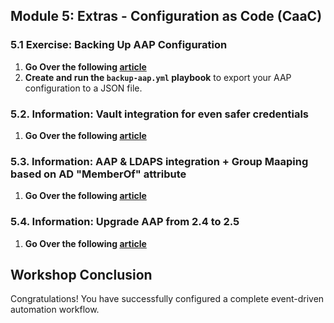 ## Module 5: Extras - Configuration as Code (CaaC)

### 5.1 Exercise: Backing Up AAP Configuration

1.  **Go Over the following [article](https://medium.com/@tamber/optimizing-cloud-native-operations-series-part-9-elevating-aap-backups-with-git-based-secure-36c1f656ad41)**
2.  **Create and run the `backup-aap.yml` playbook** to export your AAP configuration to a JSON file.

### 5.2. Information: Vault integration for even safer credentials

1. **Go Over the following [article](https://medium.com/@tamber/optimizing-cloud-native-operations-series-part-5-integrating-vault-aap-for-multi-ocp-access-84702d511048)**

### 5.3. Information: AAP & LDAPS integration + Group Maaping based on AD "MemberOf" attribute

1. **Go Over the following [article](https://medium.com/@tamber/optimizing-cloud-native-operations-series-part-7-how-i-debugged-ldap-group-mapping-issues-in-8fc69af2ef58)**

### 5.4. Information: Upgrade AAP from 2.4 to 2.5

1. **Go Over the following [article](https://medium.com/@tamber/optimizing-cloud-native-operations-series-part-6-upgrade-existing-aap-on-ocp-from-2-4-x-to-2-5-x-de5f58aa6e97)**


## Workshop Conclusion

Congratulations! You have successfully configured a complete event-driven automation workflow.

